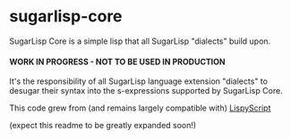 # sugarlisp-core
SugarLisp Core is a simple lisp that all SugarLisp "dialects" build upon.

#### WORK IN PROGRESS - NOT TO BE USED IN PRODUCTION

It's the responsibility of all SugarLisp language extension "dialects" to desugar their syntax into the s-expressions supported by SugarLisp Core.

This code grew from (and remains largely compatible with) [LispyScript](http://lispyscript.com)

(expect this readme to be greatly expanded soon!)

